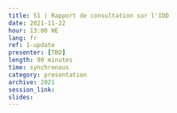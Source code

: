 ```yaml
---
title: S1 | Rapport de consultation sur l'IDD
date: 2021-11-22
hour: 13:00 HE
lang: fr
ref: 1-update
presenter: [TBD]
length: 90 minutes
time: synchronous
category: presentation
archive: 2021
session_link:
slides:
---
```

